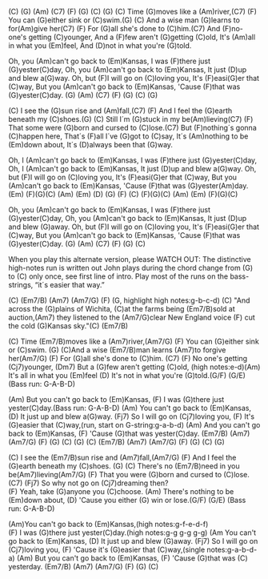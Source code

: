 (C) (G) (Am) (C7) (F) (G) (C) (G)
(C) Time (G)moves like a (Am)river,(C7)
(F) You can (G)either sink or (C)swim.(G)
(C) And a wise man (G)learns to for(Am)give her(C7)
(F) For (G)all she's done to (C)him.(C7)
And (F)no-one's getting (C)younger,
And a (F)few aren't (G)getting (C)old,
It's (Am)all in what you (Em)feel,
And (D)not in what you're (G)told.

Oh, you (Am)can't go back to (Em)Kansas,
I was (F)there just (G)yester(C)day,
Oh, you (Am)can't go back to (Em)Kansas,
It just (D)up and blew a(G)way.
Oh, but (F)I will go on (C)loving you,
It's (F)easi(G)er that (C)way,
But you (Am)can't go back to (Em)Kansas,
'Cause (F)that was (G)yester(C)day. 
(G) (Am) (C7) (F) (G) (C) (G)

(C) I see the (G)sun rise and (Am)fall,(C7)
(F) And I feel the (G)earth beneath my (C)shoes.(G)
(C) Still I´m (G)stuck in my be(Am)lieving(C7)
(F) That some were (G)born and cursed to (C)lose.(C7)
But (F)nothing´s gonna (C)happen here,
That´s (F)all I´ve (G)got to (C)say,
It´s (Am)nothing to be (Em)down about,
It´s (D)always been that (G)way.

Oh, I (Am)can't go back to (Em)Kansas,
I was (F)there just (G)yester(C)day,
Oh, I (Am)can't go back to (Em)Kansas,
It just (D)up and blew a(G)way.
Oh, but (F)I will go on (C)loving you,
It's (F)easi(G)er that (C)way,
But you (Am)can't go back to (Em)Kansas,
'Cause (F)that was (G)yester(Am)day. (Em) (F)(G)(C)
(Am) (Em) (D) (G) (F) (C) (F)(G)(C) (Am) (Em) (F)(G)(C)

Oh, you (Am)can't go back to (Em)Kansas,
I was (F)there just (G)yester(C)day,
Oh, you (Am)can't go back to (Em)Kansas,
It just (D)up and blew (G)away.
Oh, but (F)I will go on (C)loving you,
It's (F)easi(G)er that (C)way,
But you (Am)can't go back to (Em)Kansas,
'Cause (F)that was (G)yester(C)day. 
(G) (Am) (C7) (F) (G) (C) 



When you play this alternate version, please WATCH OUT:
The distinctive high-notes run is written out
John plays during the chord change from (G) to (C)
only once, see first line of intro.
Play most of the runs on the bass-strings,
“it´s easier that way.”




(C) (Em7/B) (Am7) (Am7/G) (F) (G, highlight high notes:g-b-c-d) 
(C) "And across the (G)plains of Wichita, 
(C)at the farms being (Em7/B)sold at auction,(Am7) 
they listened to the (Am7/G)clear New England voice (F)
cut the cold (G)Kansas sky."(C) (Em7/B)

(C) Time (Em7/B)moves like a (Am7)river,(Am7/G)
(F) You can (G)either sink or (C)swim. (G)
(C)And a wise (Em7/B)man learns (Am7)to forgive her(Am7/G)
(F) For (G)all she's done to (C)him. (C7)
(F) No one's getting (Cj7)younger,
(Dm7) But a (G)few aren't getting (C)old, (high notes:e-d)(Am)
It's all in what you (Em)feel  (D)
It's not in what you're (G)told.(G/F) (G/E) (Bass run: G-A-B-D)

(Am) But you can't go back to (Em)Kansas, 
(F) I was (G)there just yester(C)day.(Bass run: G-A-B-D)
(Am) You can't go back to (Em)Kansas,  (D)
It just up and blew a(G)way.  (Fj7)
So I will go on (Cj7)loving you,   (F)
It's (G)easier that (C)way,(run, start on G-string:g-a-b-d)
(Am) And you can't go back to (Em)Kansas,  (F)
'Cause (G)that was yester(C)day. (Em7/B) (Am7) (Am7/G) (F) (G) (C) (G)
(C) (Em7/B) (Am7) (Am7/G) (F) (G) (C) (G)

(C) I see the (Em7/B)sun rise and (Am7)fall,(Am7/G) 
(F) And I feel the (G)earth beneath my (C)shoes. (G)
(C) There's no (Em7/B)need in you be(Am7)lieving(Am7/G) 
(F) That you were (G)born and cursed to (C)lose.(C7) 
(Fj7) So why not go on (Cj7)dreaming then?  
(F) Yeah, take (G)anyone you (C)choose. (Am)
There's nothing to be (Em)down about, (D)
'Cause you either (G) win or lose.(G/F) (G/E) (Bass run: G-A-B-D)

(Am)You can't go back to (Em)Kansas,(high notes:g-f-e-d-f)    
(F) I was (G)there just yester(C)day.(high notes:g-g g-g g-g)
(Am You can't go back to (Em)Kansas,  (D)
It just up and blew (G)away.    (Fj7)
So I will go on (Cj7)loving you,   (F)
'Cause it's (G)easier that (C)way,(single notes:g-a-b-d-a)
(Am) But you can't go back to (Em)Kansas,  (F)
'Cause (G)that was (C) yesterday.
(Em7/B) (Am7) (Am7/G) (F) (G) (C)
